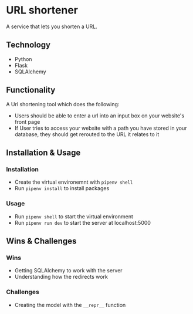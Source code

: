 # URL shortener

A service that lets you shorten a URL.

## Technology

* Python
* Flask
* SQLAlchemy

## Functionality

A Url shortening tool which does the following:

* Users should be able to enter a url into an input box on your website's front page
* If User tries to access your website with a path you have stored in your database, they should get rerouted to the URL it relates to it

## Installation & Usage

### Installation

* Create the virtual environemnt with `pipenv shell`
* Run `pipenv install` to install packages

### Usage

* Run `pipenv shell` to start the virtual environment
* Run `pipenv run dev` to start the server at localhost:5000

## Wins & Challenges

### Wins

* Getting SQLAlchemy to work with the server
* Understanding how the redirects work

### Challenges

* Creating the model with the `__repr__` function